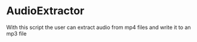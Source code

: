 # AudioExtractor
With this script the user can extract audio from mp4 files and write it to an mp3 file
